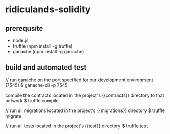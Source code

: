 # ridiculands-solidity


## prerequsite
- node.js
- truffle (npm install -g truffle)
- ganache (npm install -g ganache)


## build and automated test

// run ganache on the port specified for our development environment (7545)
$ ganache-cli -p 7545

compile the contracts located in the project's {{contracts}} directory to that network
$ truffle compile

// run all migrations located in the project's {{migrations}} directory
$ truffle migrate

// run all tests located in the project's {{test}} directory
$ truffle test
